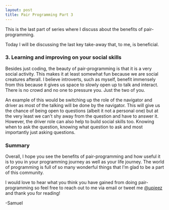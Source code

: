 ```yaml
---
layout: post
title: Pair Programming Part 3
---
```


This is the last part of series where I discuss about the benefits of pair-programming.

Today I will be discussing the last key take-away that, to me, is beneficial.

<h3>3. Learning and improving on your social skills</h3>

Besides just coding, the beauty of pair-programming is that it is a very social activity. This makes it at least somewhat fun because we are social creatures afterall. I believe introverts, such as myself, benefit immensely from this because it gives us space to slowly open up to talk and interact. There is no crowd and no one to pressure you. Just the two of you.

An example of this would be switching up the role of the navigator and driver as most of the talking will be done by the navigator. This will give us the chance of being open to questions (albeit it not a personal one) but at the very least we can't shy away from the question and have to answer it. However, the driver role can also help to build social skills too. Knowing when to ask the question, knowing what question to ask and most importantly just asking questions.

<h3>Summary</h3>

Overall, I hope you see the benefits of pair-programming and how useful it is to you in your programming journey as well as your life journey. The world of programming is full of so many wonderful things that I'm glad to be a part of this community.

I would love to hear what you think you have gained from doing pair-programming so feel free to reach out to me via email or tweet me <a href="https://twitter.com/samuelhww">@upieez </a>and thank you for reading!

-Samuel
